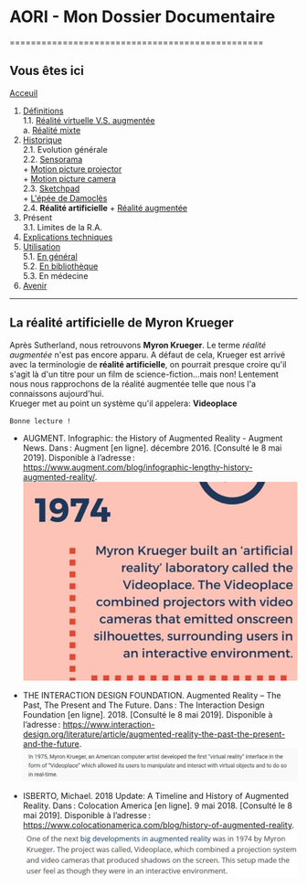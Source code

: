# AORI - Mon Dossier Documentaire
================================================
## Vous êtes ici
[Acceuil](Introduction.md)

1. [Définitions](Definition.md)  
 1.1. [Réalité virtuelle V.S. augmentée ](vs.md)       
             a. [Réalité mixte](mixed.md)
2. [Historique](Histoire.md)  
 2.1. Evolution générale  
 2.2. [Sensorama](sensorama.md)  
        + [Motion picture projector](premierei.md)  
        + [Motion picture camera](secondei.md)  
 2.3. [Sketchpad](logiciel.md)  
        + [L'épée de Damoclès](epee.md)  
 2.4. **Réalité artificielle**
        + [Réalité augmentée](ra.md)
3. Présent  
 3.1. Limites de la R.A.
4. [Explications techniques](Fonctionnement.md)
5. [Utilisation](utilisation.md)  
  5.1. [En général](engeneral.md)  
  5.2. [En bibliothèque](bibli.md)  
  5.3. En médecine  
 6. [Avenir](Avenir.md)  

-----------------------------------------------
**La réalité artificielle**  de Myron Krueger
----------------------------------------------------------------------------------------------------------------------------------------
Après Sutherland, nous retrouvons __Myron Krueger__. Le terme *réalité augmentée* n'est pas encore apparu. A défaut de cela, Krueger est arrivé avec la terminologie de **réalité artificielle**, on pourrait presque croire qu'il s'agit là d'un titre pour un film de science-fiction...mais non! Lentement nous nous rapprochons de la réalité augmentée telle que nous l'a connaissons aujourd'hui.  
Krueger met au point un système qu'il appelera: __Videoplace__

````
Bonne lecture !
````
*  AUGMENT. Infographic: the History of Augmented Reality - Augment News. Dans : Augment [en ligne]. décembre 2016. [Consulté le 8 mai 2019]. Disponible à l’adresse : https://www.augment.com/blog/infographic-lengthy-history-augmented-reality/.  
![myron un](/Images/my1.JPG)  

*   THE INTERACTION DESIGN FOUNDATION. Augmented Reality – The Past, The Present and The Future. Dans : The Interaction Design Foundation [en ligne]. 2018. [Consulté le 8 mai 2019]. Disponible à l’adresse : https://www.interaction-design.org/literature/article/augmented-reality-the-past-the-present-and-the-future.  
![videoplace un](/Images/my2.JPG)

* ISBERTO, Michael. 2018 Update: A Timeline and History of Augmented Reality. Dans : Colocation America [en ligne]. 9 mai 2018. [Consulté le 8 mai 2019]. Disponible à l’adresse : https://www.colocationamerica.com/blog/history-of-augmented-reality.  
![videoplace deux](/Images/my3.JPG)

